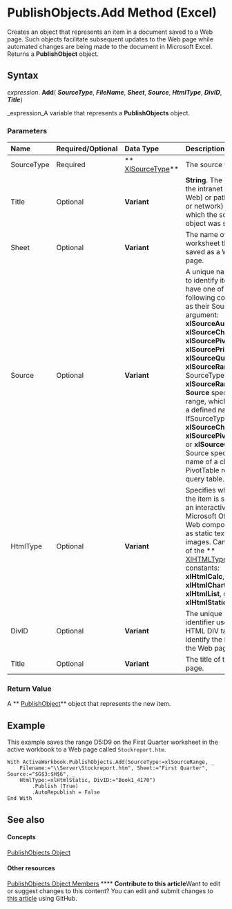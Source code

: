 
# PublishObjects.Add Method (Excel)

Creates an object that represents an item in a document saved to a Web page. Such objects facilitate subsequent updates to the Web page while automated changes are being made to the document in Microsoft Excel. Returns a  **PublishObject** object.


## Syntax

 _expression_. **Add**( **_SourceType_**,  **_FileName_**,  **_Sheet_**,  **_Source_**,  **_HtmlType_**,  **_DivID_**,  **_Title_**)

 _expression_A variable that represents a  **PublishObjects** object.


### Parameters



|**Name**|**Required/Optional**|**Data Type**|**Description**|
|:-----|:-----|:-----|:-----|
|SourceType|Required| ** [XlSourceType](d2effec0-3c7b-4347-99c0-0044c7471555.md)**|The source type.|
|Title|Optional| **Variant**| **String**. The URL (on the intranet or the Web) or path (local or network) to which the source object was saved.|
|Sheet|Optional| **Variant**|The name of the worksheet that was saved as a Web page.|
|Source|Optional| **Variant**|A unique name used to identify items that have one of the following constants as their SourceType argument: **xlSourceAutoFilter**,  **xlSourceChart**,  **xlSourcePivotTable**,  **xlSourcePrintArea**,  **xlSourceQuery**, or  **xlSourceRange**. If SourceType is **xlSourceRange**,  **Source** specifies a range, which can be a defined name. IfSourceType is **xlSourceChart**,  **xlSourcePivotTable**, or  **xlSourceQuery**, Source specifies the name of a chart, PivotTable report, or query table.|
|HtmlType|Optional| **Variant**|Specifies whether the item is saved as an interactive Microsoft Office Web component or as static text and images. Can be one of the  ** [XlHTMLType](1eb7246a-ca31-f468-0a75-363af7100e98.md)** constants: **xlHtmlCalc**,  **xlHtmlChart**,  **xlHtmlList**, or  **xlHtmlStatic**.|
|DivID|Optional| **Variant**|The unique identifier used in the HTML DIV tag to identify the item on the Web page.|
|Title|Optional| **Variant**|The title of the Web page.|

### Return Value

A  ** [PublishObject](da719d86-b65b-3bbd-c0fc-8b3113777540.md)** object that represents the new item.


## Example

This example saves the range D5:D9 on the First Quarter worksheet in the active workbook to a Web page called  `Stockreport.htm`.


```
With ActiveWorkbook.PublishObjects.Add(SourceType:=xlSourceRange, _ 
    Filename:="\\Server\Stockreport.htm", Sheet:="First Quarter", Source:="$G$3:$H$6", _ 
    HtmlType:=xlHtmlStatic, DivID:="Book1_4170") 
        .Publish (True) 
        .AutoRepublish = False 
End With
```


## See also


#### Concepts


 [PublishObjects Object](33ad393e-5ab6-2531-5e5b-42930fc596c0.md)
#### Other resources


 [PublishObjects Object Members](128e5605-90e1-76cc-98db-7dda7b763fc8.md)
****   **Contribute to this article**Want to edit or suggest changes to this content? You can edit and submit changes to  [this article](https://github.com/jhershey00/VBA_Excel_Test/OpenXMLCon/articles/74629499-04d1-11d5-20b8-02b72bb110ee.md) using GitHub.

